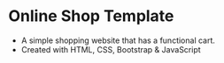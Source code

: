 # Online Shop Template #
- A simple shopping website that has a functional cart.
- Created with HTML, CSS, Bootstrap & JavaScript